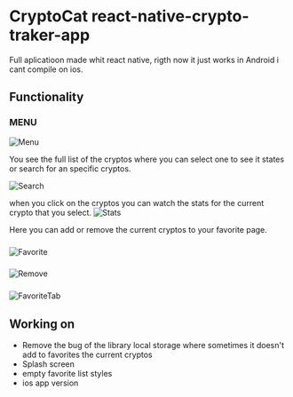 # CryptoCat react-native-crypto-traker-app

Full aplicatioon made whit react native, rigth now it just works in Android i cant compile on ios.

## Functionality

### MENU
![Menu](./src/assets/img/menu.png)

You see the full list of the cryptos where you can select one to see it states or search for an specific cryptos.

![Search](./src/assets/img/search.png)

when you click on the cryptos you can watch the stats for the current crypto that you select.
![Stats](./src/assets/img/details.png)

Here you can add or remove the current cryptos to your favorite page.
###
![Favorite](./src/assets/img/notfavorite.png)
###
![Remove](./src/assets/img/confirm-remove.png)
###
![FavoriteTab](./src/assets/img/favorites.png)
###

## Working on

- Remove the bug of the library local storage where sometimes it doesn't add to favorites the current cryptos
- Splash screen
- empty favorite list styles
- ios app version
